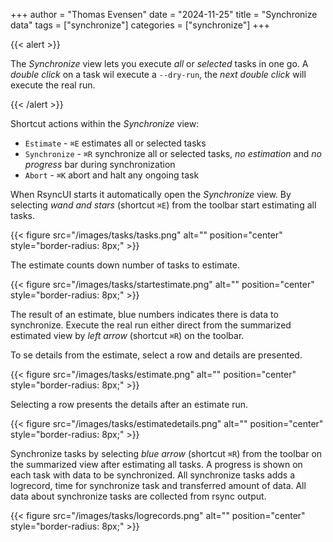 +++
author = "Thomas Evensen"
date = "2024-11-25"
title =  "Synchronize data"
tags = ["synchronize"]
categories = ["synchronize"]
+++

{{< alert >}}

The *Synchronize* view lets you execute *all* or *selected* tasks in one go. A *double click* on a task wil execute a `--dry-run`,
the *next double click* will execute the real run.

{{< /alert >}}

Shortcut actions within the *Synchronize* view:

- `Estimate` - `⌘E` estimates all or selected tasks
- `Synchronize` - `⌘R` synchronize all or selected tasks, *no estimation* and *no progress* bar during synchronization
- `Abort` - `⌘K` abort and halt any ongoing task

When RsyncUI starts it automatically open the *Synchronize* view. By selecting *wand and stars*  (shortcut `⌘E`) from the toolbar start estimating all tasks.

{{< figure src="/images/tasks/tasks.png" alt="" position="center" style="border-radius: 8px;" >}}

The estimate counts down number of tasks to estimate.

{{< figure src="/images/tasks/startestimate.png" alt="" position="center" style="border-radius: 8px;" >}}

The result of an estimate, blue numbers indicates there is data to synchronize.  Execute the real run either direct from the summarized estimated view by *left arrow* (shortcut `⌘R`) on the toolbar.

To se details from the estimate, select a row and details are presented.

{{< figure src="/images/tasks/estimate.png" alt="" position="center" style="border-radius: 8px;" >}}

Selecting a row presents the details after an estimate run.

{{< figure src="/images/tasks/estimatedetails.png" alt="" position="center" style="border-radius: 8px;" >}}

Synchronize tasks by selecting *blue arrow* (shortcut `⌘R`) from the toolbar on the summarized view after estimating all tasks. A progress is shown on each task with data to be synchronized. All synchronize tasks adds a logrecord, time for synchronize task and transferred amount of data. All data about synchronize tasks are collected from rsync output.

 {{< figure src="/images/tasks/logrecords.png" alt="" position="center" style="border-radius: 8px;" >}}
